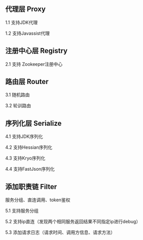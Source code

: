 ## 代理层 Proxy
1.1 支持JDK代理

1.2 支持Javassist代理
## 注册中心层 Registry
2.1 支持 Zookeeper注册中心

## 路由层 Router
3.1 随机路由

3.2 轮训路由 

## 序列化层 Serialize

4.1 支持JDK序列化

4.2 支持Hessian序列化

4.3 支持Kryo序列化
 
4.4 支持FastJson序列化

## 添加职责链 Filter

服务分组、直连调用、token鉴权

5.1 支持服务分组

5.2 支持ip直连（发现两个相同服务返回结果不同指定ip进行debug）

5.3 添加请求日志（请求时间、调用方信息、请求方法）